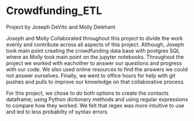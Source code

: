 # Crowdfunding_ETL
Project by Joseph DeVito and Molly Delehant

Joseph and Molly Collaborated throughout this project to divide the work evenly and contribute across all aspects of this project. Although, Joseph took main point creating the crowdfunding data base with postgres SQL where as Molly took main point on the jupyter notebooks. Throughout the project we worked with eachother to answer our questions and progress with our code. We also used online resources to find the answers we could not answer ourselves. Finally, we went to office hours for help with git pushes and pulls to improve our knowledge on that collaborative process. 

For this project, we chose to do both options to create the contacts dataframe; using Python dictionary methods and using regular expressions to compare how they worked. We felt that regex was more intuitive to use and led to less probabilty of syntax errors. 

